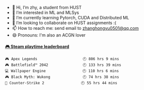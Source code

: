 - 👋 Hi, I’m zhy, a student from HUST
- 👀 I’m interested in ML and MLSys
- 🌱 I’m currently learning Pytorch, CUDA and Distributed ML
- 💞️ I’m looking to collaborate on HUST assignments :(
- 📫 How to reach me: send email to zhanghongyu0501@qq.com
- 😄 Pronouns: I'm also an ACGN lover

<!---
- ⚡ Fun fact: ...
--->
<!---
zhy617/zhy617 is a ✨ special ✨ repository because its `README.md` (this file) appears on your GitHub profile.
You can click the Preview link to take a look at your changes.
--->

<!-- steam-box start -->
#### <a href="https://gist.github.com/356d299b164c96cecbb18113a1b8d01b" target="_blank">🎮 Steam playtime leaderboard</a>
```text
🎮 Apex Legends                     🕘 806 hrs 9 mins
🎮 Battlefield™ 2042                🕘 133 hrs 39 mins
💻 Wallpaper Engine                 🕘 110 hrs 6 mins
🎮 Black Myth: Wukong               🕘 74 hrs 38 mins
🔫 Counter-Strike 2                 🕘 55 hrs 44 mins
```
<!-- Powered by https://github.com/YouEclipse/steam-box . -->
<!-- steam-box end -->
